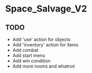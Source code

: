 # Space_Salvage_V2
 
## TODO
 - Add 'use' action for objects
 - Add 'inventory' action for items
 - Add combat
 - Add start menu
 - Add win condition
 - Add more rooms and whatnot